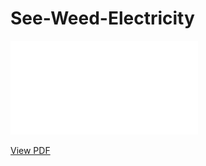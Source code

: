# See-Weed-Electricity

   
   ![PDF Preview](Files/SeaWeed_Electricity_ViZ.pdf)
   
   [View PDF](Files/SeaWeed_Electricity_ViZ.pdf)
   
